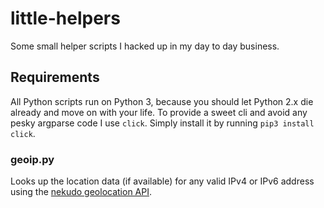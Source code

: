 # little-helpers
Some small helper scripts I hacked up in my day to day business.

## Requirements
All Python scripts run on Python 3, because you should let Python 2.x die already and move on with your life. To provide a sweet cli and avoid any pesky argparse code I use `click`. Simply install it by running `pip3 install click`.

### geoip.py
Looks up the location data (if available) for any valid IPv4 or IPv6 address using the [nekudo geolocation API](http://geoip.nekudo.com/).
